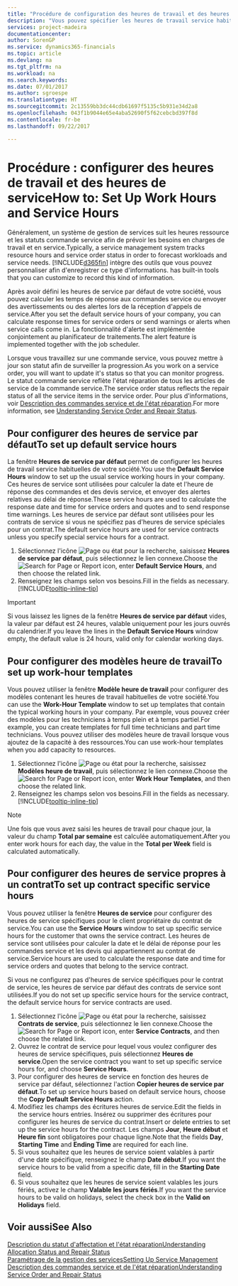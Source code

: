 ```yaml
---
title: "Procédure de configuration des heures de travail et des heures de service | Microsoft Docs"
description: "Vous pouvez spécifier les heures de travail service habituelles de votre société. Ces heures de service sont utilisées pour calculer la date et l'heure de réponse des commandes et des devis service, et envoyer des alertes relatives au délai de réponse."
services: project-madeira
documentationcenter: 
author: SorenGP
ms.service: dynamics365-financials
ms.topic: article
ms.devlang: na
ms.tgt_pltfrm: na
ms.workload: na
ms.search.keywords: 
ms.date: 07/01/2017
ms.author: sgroespe
ms.translationtype: HT
ms.sourcegitcommit: 2c13559bb3dc44cdb61697f5135c5b931e34d2a8
ms.openlocfilehash: 043f1b9044e65e4aba52690f5f62cebcbd397f8d
ms.contentlocale: fr-be
ms.lasthandoff: 09/22/2017

---
```

# <a name="how-to-set-up-work-hours-and-service-hours"></a><span data-ttu-id="ac5c8-104">Procédure : configurer des heures de travail et des heures de service</span><span class="sxs-lookup"><span data-stu-id="ac5c8-104">How to: Set Up Work Hours and Service Hours</span></span>
<span data-ttu-id="ac5c8-105">Généralement, un système de gestion de services suit les heures ressource et les statuts commande service afin de prévoir les besoins en charges de travail et en service.</span><span class="sxs-lookup"><span data-stu-id="ac5c8-105">Typically, a service management system tracks resource hours and service order status in order to forecast workloads and service needs.</span></span> [!INCLUDE[d365fin](includes/d365fin_md.md)]<span data-ttu-id="ac5c8-106"> intègre des outils que vous pouvez personnaliser afin d'enregistrer ce type d'informations.</span><span class="sxs-lookup"><span data-stu-id="ac5c8-106"> has built-in tools that you can customize to record this kind of information.</span></span>  
  
<span data-ttu-id="ac5c8-107">Après avoir défini les heures de service par défaut de votre société, vous pouvez calculer les temps de réponse aux commandes service ou envoyer des avertissements ou des alertes lors de la réception d'appels de service.</span><span class="sxs-lookup"><span data-stu-id="ac5c8-107">After you set the default service hours of your company, you can calculate response times for service orders or send warnings or alerts when service calls come in.</span></span> <span data-ttu-id="ac5c8-108">La fonctionnalité d'alerte est implémentée conjointement au planificateur de traitements.</span><span class="sxs-lookup"><span data-stu-id="ac5c8-108">The alert feature is implemented together with the job scheduler.</span></span>   
  
<span data-ttu-id="ac5c8-109">Lorsque vous travaillez sur une commande service, vous pouvez mettre à jour son statut afin de surveiller la progression.</span><span class="sxs-lookup"><span data-stu-id="ac5c8-109">As you work on a service order, you will want to update it's status so that you can monitor progress.</span></span> <span data-ttu-id="ac5c8-110">Le statut commande service reflète l'état réparation de tous les articles de service de la commande service.</span><span class="sxs-lookup"><span data-stu-id="ac5c8-110">The service order status reflects the repair status of all the service items in the service order.</span></span> <span data-ttu-id="ac5c8-111">Pour plus d'informations, voir [Description des commandes service et de l'état réparation](service-order-repair-status.md).</span><span class="sxs-lookup"><span data-stu-id="ac5c8-111">For more information, see [Understanding Service Order and Repair Status](service-order-repair-status.md).</span></span> 

## <a name="to-set-up-default-service-hours"></a><span data-ttu-id="ac5c8-112">Pour configurer des heures de service par défaut</span><span class="sxs-lookup"><span data-stu-id="ac5c8-112">To set up default service hours</span></span>  
<span data-ttu-id="ac5c8-113">La fenêtre **Heures de service par défaut** permet de configurer les heures de travail service habituelles de votre société.</span><span class="sxs-lookup"><span data-stu-id="ac5c8-113">You use the **Default Service Hours** window to set up the usual service working hours in your company.</span></span> <span data-ttu-id="ac5c8-114">Ces heures de service sont utilisées pour calculer la date et l'heure de réponse des commandes et des devis service, et envoyer des alertes relatives au délai de réponse.</span><span class="sxs-lookup"><span data-stu-id="ac5c8-114">These service hours are used to calculate the response date and time for service orders and quotes and to send response time warnings.</span></span> <span data-ttu-id="ac5c8-115">Les heures de service par défaut sont utilisées pour les contrats de service si vous ne spécifiez pas d'heures de service spéciales pour un contrat.</span><span class="sxs-lookup"><span data-stu-id="ac5c8-115">The default service hours are used for service contracts unless you specify special service hours for a contract.</span></span>  
  
1. <span data-ttu-id="ac5c8-116">Sélectionnez l'icône ![Page ou état pour la recherche](media/ui-search/search_small.png "Page ou état pour la recherche"), saisissez **Heures de service par défaut**, puis sélectionnez le lien connexe.</span><span class="sxs-lookup"><span data-stu-id="ac5c8-116">Choose the ![Search for Page or Report](media/ui-search/search_small.png "Search for Page or Report icon") icon, enter **Default Service Hours**, and then choose the related link.</span></span>  
2. <span data-ttu-id="ac5c8-117">Renseignez les champs selon vos besoins.</span><span class="sxs-lookup"><span data-stu-id="ac5c8-117">Fill in the fields as necessary.</span></span> [!INCLUDE[tooltip-inline-tip](includes/tooltip-inline-tip_md.md)]  
  
> [!IMPORTANT]  
>  <span data-ttu-id="ac5c8-118">Si vous laissez les lignes de la fenêtre **Heures de service par défaut** vides, la valeur par défaut est 24 heures, valable uniquement pour les jours ouvrés du calendrier.</span><span class="sxs-lookup"><span data-stu-id="ac5c8-118">If you leave the lines in the **Default Service Hours** window empty, the default value is 24 hours, valid only for calendar working days.</span></span>  
  
## <a name="to-set-up-work-hour-templates"></a><span data-ttu-id="ac5c8-119">Pour configurer des modèles heure de travail</span><span class="sxs-lookup"><span data-stu-id="ac5c8-119">To set up work-hour templates</span></span>
<span data-ttu-id="ac5c8-120">Vous pouvez utiliser la fenêtre **Modèle heure de travail** pour configurer des modèles contenant les heures de travail habituelles de votre société.</span><span class="sxs-lookup"><span data-stu-id="ac5c8-120">You can use the **Work-Hour Template** window to set up templates that contain the typical working hours in your company.</span></span> <span data-ttu-id="ac5c8-121">Par exemple, vous pouvez créer des modèles pour les techniciens à temps plein et à temps partiel.</span><span class="sxs-lookup"><span data-stu-id="ac5c8-121">For example, you can create templates for full time technicians and part time technicians.</span></span> <span data-ttu-id="ac5c8-122">Vous pouvez utiliser des modèles heure de travail lorsque vous ajoutez de la capacité à des ressources.</span><span class="sxs-lookup"><span data-stu-id="ac5c8-122">You can use work-hour templates when you add capacity to resources.</span></span>  
  
1. <span data-ttu-id="ac5c8-123">Sélectionnez l'icône ![Page ou état pour la recherche](media/ui-search/search_small.png "Page ou état pour la recherche"), saisissez **Modèles heure de travail**, puis sélectionnez le lien connexe.</span><span class="sxs-lookup"><span data-stu-id="ac5c8-123">Choose the ![Search for Page or Report](media/ui-search/search_small.png "Search for Page or Report icon") icon, enter **Work Hour Templates**, and then choose the related link.</span></span>  
2. <span data-ttu-id="ac5c8-124">Renseignez les champs selon vos besoins.</span><span class="sxs-lookup"><span data-stu-id="ac5c8-124">Fill in the fields as necessary.</span></span> [!INCLUDE[tooltip-inline-tip](includes/tooltip-inline-tip_md.md)]  
  
> [!Note]
> <span data-ttu-id="ac5c8-125">Une fois que vous avez saisi les heures de travail pour chaque jour, la valeur du champ **Total par semaine** est calculée automatiquement.</span><span class="sxs-lookup"><span data-stu-id="ac5c8-125">After you enter work hours for each day, the value in the **Total per Week** field is calculated automatically.</span></span>  

## <a name="to-set-up-contract-specific-service-hours"></a><span data-ttu-id="ac5c8-126">Pour configurer des heures de service propres à un contrat</span><span class="sxs-lookup"><span data-stu-id="ac5c8-126">To set up contract specific service hours</span></span>  
<span data-ttu-id="ac5c8-127">Vous pouvez utiliser la fenêtre **Heures de service** pour configurer des heures de service spécifiques pour le client propriétaire du contrat de service.</span><span class="sxs-lookup"><span data-stu-id="ac5c8-127">You can use the **Service Hours** window to set up specific service hours for the customer that owns the service contract.</span></span> <span data-ttu-id="ac5c8-128">Les heures de service sont utilisées pour calculer la date et le délai de réponse pour les commandes service et les devis qui appartiennent au contrat de service.</span><span class="sxs-lookup"><span data-stu-id="ac5c8-128">Service hours are used to calculate the response date and time for service orders and quotes that belong to the service contract.</span></span>  
  
<span data-ttu-id="ac5c8-129">Si vous ne configurez pas d'heures de service spécifiques pour le contrat de service, les heures de service par défaut des contrats de service sont utilisées.</span><span class="sxs-lookup"><span data-stu-id="ac5c8-129">If you do not set up specific service hours for the service contract, the default service hours for service contracts are used.</span></span>  
  
1. <span data-ttu-id="ac5c8-130">Sélectionnez l'icône ![Page ou état pour la recherche](media/ui-search/search_small.png "Page ou état pour la recherche"), saisissez **Contrats de service**, puis sélectionnez le lien connexe.</span><span class="sxs-lookup"><span data-stu-id="ac5c8-130">Choose the ![Search for Page or Report](media/ui-search/search_small.png "Search for Page or Report icon") icon, enter **Service Contracts**, and then choose the related link.</span></span>  
2. <span data-ttu-id="ac5c8-131">Ouvrez le contrat de service pour lequel vous voulez configurer des heures de service spécifiques, puis sélectionnez **Heures de service**.</span><span class="sxs-lookup"><span data-stu-id="ac5c8-131">Open the service contract you want to set up specific service hours for, and choose **Service Hours**.</span></span>  
4. <span data-ttu-id="ac5c8-132">Pour configurer des heures de service en fonction des heures de service par défaut, sélectionnez l'action **Copier heures de service par défaut**.</span><span class="sxs-lookup"><span data-stu-id="ac5c8-132">To set up service hours based on default service hours, choose the **Copy Default Service Hours** action.</span></span>  
5. <span data-ttu-id="ac5c8-133">Modifiez les champs des écritures heures de service.</span><span class="sxs-lookup"><span data-stu-id="ac5c8-133">Edit the fields in the service hours entries.</span></span> <span data-ttu-id="ac5c8-134">Insérez ou supprimer des écritures pour configurer les heures de service du contrat.</span><span class="sxs-lookup"><span data-stu-id="ac5c8-134">Insert or delete entries to set up the service hours for the contract.</span></span> <span data-ttu-id="ac5c8-135">Les champs **Jour**, **Heure début** et **Heure fin** sont obligatoires pour chaque ligne.</span><span class="sxs-lookup"><span data-stu-id="ac5c8-135">Note that the fields **Day**, **Starting Time** and **Ending Time** are required for each line.</span></span>  
6. <span data-ttu-id="ac5c8-136">Si vous souhaitez que les heures de service soient valables à partir d'une date spécifique, renseignez le champ **Date début**.</span><span class="sxs-lookup"><span data-stu-id="ac5c8-136">If you want the service hours to be valid from a specific date, fill in the **Starting Date** field.</span></span>  
7. <span data-ttu-id="ac5c8-137">Si vous souhaitez que les heures de service soient valables les jours fériés, activez le champ **Valable les jours fériés**.</span><span class="sxs-lookup"><span data-stu-id="ac5c8-137">If you want the service hours to be valid on holidays, select the check box in the **Valid on Holidays** field.</span></span>  

## <a name="see-also"></a><span data-ttu-id="ac5c8-138">Voir aussi</span><span class="sxs-lookup"><span data-stu-id="ac5c8-138">See Also</span></span>  
[<span data-ttu-id="ac5c8-139">Description du statut d'affectation et l'état réparation</span><span class="sxs-lookup"><span data-stu-id="ac5c8-139">Understanding Allocation Status and Repair Status</span></span>](service-allocation-status-and-repair-status.md)  
[<span data-ttu-id="ac5c8-140">Paramétrage de la gestion des services</span><span class="sxs-lookup"><span data-stu-id="ac5c8-140">Setting Up Service Management</span></span>](service-setup-service.md)  
[<span data-ttu-id="ac5c8-141">Description des commandes service et de l'état réparation</span><span class="sxs-lookup"><span data-stu-id="ac5c8-141">Understanding Service Order and Repair Status</span></span>](service-order-repair-status.md)  


